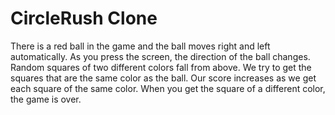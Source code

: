 # CircleRush Clone

There is a red ball in the game and the ball moves right and left automatically. As you press the screen, the direction of the ball changes. Random squares of two different colors fall from above. We try to get the squares that are the same color as the ball. Our score increases as we get each square of the same color. When you get the square of a different color, the game is over.
